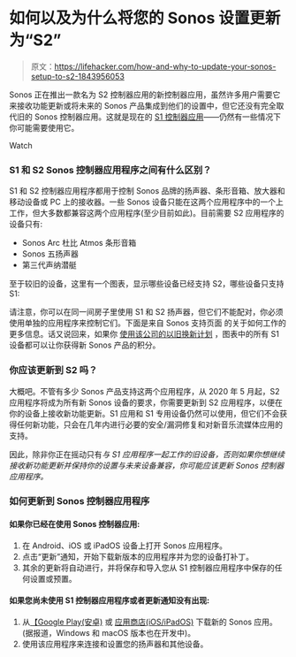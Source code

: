 # 如何以及为什么将您的 Sonos 设置更新为“S2”

> 原文：<https://lifehacker.com/how-and-why-to-update-your-sonos-setup-to-s2-1843956053>

Sonos 正在推出一款名为 S2 控制器应用的新控制器应用，虽然许多用户需要它来接收功能更新或将未来的 Sonos 产品集成到他们的设置中，但它还没有完全取代旧的 Sonos 控制器应用。这就是现在的 [S1 控制器应用](https://apps.apple.com/us/app/sonos-s1-controller/id293523031)——仍然有一些情况下你可能需要使用它。

Watch

### S1 和 S2 Sonos 控制器应用程序之间有什么区别？

S1 和 S2 控制器应用程序都用于控制 Sonos 品牌的扬声器、条形音箱、放大器和移动设备或 PC 上的接收器。一些 Sonos 设备只能在这两个应用程序中的一个上工作，但大多数都兼容这两个应用程序(至少目前如此)。目前需要 S2 应用程序的设备只有:

*   Sonos Arc 杜比 Atmos 条形音箱
*   Sonos 五扬声器
*   第三代声纳潜艇

至于较旧的设备，这里有一个图表，显示哪些设备已经支持 S2，哪些设备只支持 S1:

请注意，你可以在同一间房子里使用 S1 和 S2 扬声器，但它们不能配对，你必须使用单独的应用程序来控制它们。下面是来自 Sonos 支持页面 的关于如何工作的更多信息。话又说回来，如果你 [使用该公司的以旧换新计划](https://lifehacker.com/you-dont-have-to-brick-your-old-sonos-devices-anymore-1842213812) ，图表中的所有 S1 设备都可以让你获得新 Sonos 产品的积分。

### 你应该更新到 S2 吗？

大概吧。不管有多少 Sonos 产品支持这两个应用程序，从 2020 年 5 月起，S2 应用程序将成为所有新 Sonos 设备的要求，你需要更新到 S2 应用程序，以便在你的设备上接收新功能更新。S1 应用和 S1 专用设备仍然可以使用，但它们不会获得任何新功能，只会在几年内进行必要的安全/漏洞修复和对新音乐流媒体应用的支持。

因此，除非你正在摇动只有*与 S1 应用程序一起工作的旧设备，否则如果你想继续接收新功能更新并保持你的设置与未来设备兼容，你可能应该更新 Sonos 控制器应用程序。*

### 如何更新到 Sonos 控制器应用程序

#### **如果你已经在使用 Sonos 控制器应用:**

1.  在 Android、iOS 或 iPadOS 设备上打开 Sonos 应用程序。
2.  点击“更新”通知，开始下载新版本的应用程序并为您的设备打补丁。
3.  其余的更新将自动进行，并将保存和导入您从 S1 控制器应用程序中保存的任何设置或预置。

#### **如果您尚未使用 S1 控制器应用程序或者更新通知没有出现:**

1.  从[【Google Play(安卓)](https://play.google.com/store/apps/details?id=com.sonos.acr2) 或 [应用商店(iOS/iPadOS)](https://apps.apple.com/us/app/sonos/id1488977981#?platform=ipad) 下载新的 Sonos 应用。(据报道，Windows 和 macOS 版本也在开发中)。
2.  使用该应用程序来连接和设置您的扬声器和其他设备。